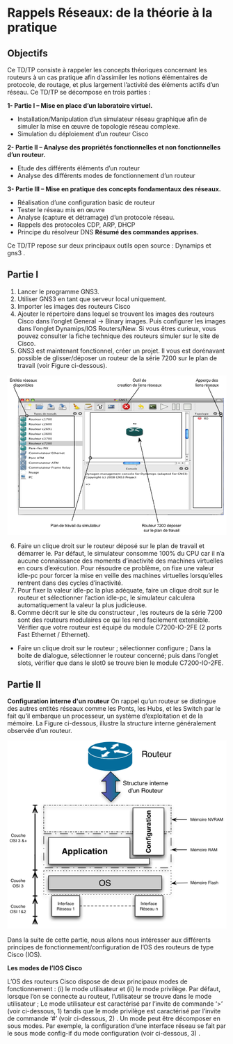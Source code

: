 # Rappels Réseaux: de la théorie à la pratique

## Objectifs

Ce TD/TP consiste à rappeler les concepts théoriques concernant les routeurs à un cas pratique afin d’assimiler les notions élémentaires de protocole, de routage, et plus largement  l’activité des éléments actifs d’un réseau. 
Ce TD/TP se décompose en trois parties : 

**1- Partie I – Mise en place d’un laboratoire virtuel.**
  - Installation/Manipulation d’un simulateur réseau graphique afin de simuler la mise en œuvre de topologie réseau complexe. 
  - Simulation du déploiement d’un routeur Cisco

**2- Partie II – Analyse des propriétés fonctionnelles et non fonctionnelles d’un routeur.**
  - Etude des différents éléments d’un routeur
  - Analyse des différents modes de fonctionnement d’un routeur 

**3- Partie III – Mise en pratique des concepts fondamentaux des réseaux.**
  - Réalisation d’une configuration basic de routeur
  - Tester le réseau mis en œuvre
  - Analyse (capture et détramage) d’un protocole réseau.
  - Rappels des protocoles CDP, ARP, DHCP
  - Principe du résolveur DNS
**Résumé des commandes apprises.**

Ce TD/TP repose sur deux principaux outils open source : Dynamips  et gns3 . 

## Partie I

1.	Lancer le programme GNS3.
2.	Utiliser GNS3 en tant que serveur local uniquement.
3.	Importer les images des routeurs Cisco
4.	Ajouter le répertoire dans lequel se trouvent les images des routeurs Cisco dans l’onglet General -> Binary images. Puis configurer les images dans l’onglet Dynamips/IOS Routers/New. Si vous êtres curieux, vous pouvez consulter la fiche technique des routeurs simuler sur le site de Cisco.
5.	GNS3 est maintenant fonctionnel, créer un projet. Il vous est dorénavant possible de glisser/déposer un routeur de la série 7200 sur le plan de travail (voir Figure ci-dessous). 

![Alt text](gns3.png?raw=true "Détail de la fenêtre du simulateur")

6.	Faire un clique droit sur le routeur déposé sur le plan de travail et démarrer le.  Par défaut, le simulateur consomme 100% du CPU car il n’a aucune connaissance des moments d’inactivité des machines virtuelles en cours d’exécution. Pour résoudre ce problème, on fixe une valeur idle-pc pour forcer la mise en veille des machines virtuelles lorsqu’elles rentrent dans des cycles d’inactivité. 
7.	Pour fixer la valeur idle-pc la plus adéquate, faire un clique droit sur le routeur et sélectionner l’action idle-pc, le simulateur calculera automatiquement la valeur la plus judicieuse.
8.	Comme décrit sur le site du constructeur , les routeurs de la série 7200 sont des routeurs modulaires 
ce qui les rend facilement extensible. Vérifier que votre routeur est équipé du module C7200-IO-2FE (2 ports Fast Ethernet / Ethernet).
  - Faire un clique droit sur le routeur ; sélectionner configure ; Dans la boite de dialogue, 
    sélectionner le routeur concerné; puis dans l’onglet slots, vérifier que dans le slot0 se trouve bien le module C7200-IO-2FE.

## Partie II

**Configuration interne d'un routeur**
On rappel qu’un routeur se distingue des autres entités réseaux comme les Ponts, les Hubs, et les Switch par le fait qu’il embarque un processeur, un système d’exploitation et de la mémoire. La Figure ci-dessous, illustre la structure interne généralement observée d’un routeur.

![Alt text](gns3-structure-interne-router.png?raw=true "Structure interne d’un routeur")

Dans la suite de cette partie, nous allons nous intéresser aux différents principes de fonctionnement/configuration de l’OS des routeurs de type Cisco (IOS).

**Les modes de l’IOS Cisco**

L’OS des routeurs Cisco dispose de deux principaux modes de fonctionnement : (i) le mode utilisateur et (ii) le mode privilège. Par défaut, lorsque l’on se connecte au routeur, l’utilisateur se trouve dans le mode utilisateur ; Le mode utilisateur est caractérisé par l’invite de commande ‘>’ (voir ci-dessous, 1) tandis que le mode privilège est caractérisé par l’invite de commande ‘#’ (voir ci-dessous, 2) . Un mode peut être décomposer en sous modes. Par exemple, la configuration d’une interface réseau se fait par le sous mode config-if du mode configuration (voir ci-dessous, 3) .


